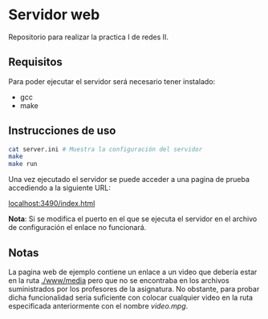 # Servidor web

Repositorio para realizar la practica I de redes II.

## Requisitos

Para poder ejecutar el servidor será necesario tener instalado:

- gcc
- make

## Instrucciones de uso
```sh
cat server.ini # Muestra la configuración del servidor
make
make run
```

Una vez ejecutado el servidor se puede acceder a una pagina de prueba
accediendo a la siguiente URL:

[localhost:3490/index.html](localhost:3490/index.html)

**Nota**: Si se modifica el puerto en el que se ejecuta el servidor en el
archivo de configuración el enlace no funcionará.

## Notas

La pagina web de ejemplo contiene un enlace a un video que debería estar
en la ruta [./www/media](./www/media) pero que no se encontraba en los archivos
suministrados por los profesores de la asignatura. No obstante, para probar
dicha funcionalidad seria suficiente con colocar cualquier video en la ruta
especificada anteriormente con el nombre *video.mpg*.
